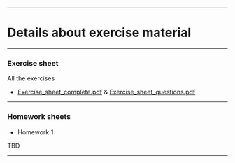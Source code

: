 <!-- -------------------------------------------------------------------------------- -->

<!-- Copyright 2023 Georgios Karagiannis -->

<!-- georgios.karagiannis@durham.ac.uk -->
<!-- Associate Professor -->
<!-- Department of Mathematical Sciences, Durham University, Durham,  UK  -->

<!-- This file is part of Machine_Learning_and_Neural_Networks_III_Epiphany_2023 -->
<!-- which is the material of the course -->
<!-- MATH3431 Machine Learning and Neural Networks III -->
<!-- Epiphany term -->
<!-- taught by Georgios P. Katagiannis in the Department of Mathematical Sciences   -->
<!-- in the University of Durham  in Epiphany term in 2023 -->

<!-- Machine_Learning_and_Neural_Networks_III_Epiphany_2023 is free software: -->
<!-- you can redistribute it and/or modify it-->
<!-- under the terms of the GNU General Public License as published by -->
<!-- the Free Software Foundation version 3 of the License. -->

<!-- Machine_Learning_and_Neural_Networks_III_Epiphany_2023 is distributed ->
<!-- in the hope that it will be useful, -->
<!-- but WITHOUT ANY WARRANTY; without even the implied warranty of -->
<!-- MERCHANTABILITY or FITNESS FOR A PARTICULAR PURPOSE.  See the -->
<!-- GNU General Public License for more details. -->

<!-- You should have received a copy of the GNU General Public License -->
<!-- along with Machine_Learning_and_Neural_Networks_III_Epiphany_2023 -->
<!-- If not, see <http://www.gnu.org/licenses/>. -->

<!-- -------------------------------------------------------------------------------- -->

------------------------------------------------------------------------

# Details about exercise material 

------------------------------------------------------------------------

### Exercise sheet

All the exercises  

+ [Exercise_sheet_complete.pdf](https://github.com/georgios-stats/Machine_Learning_and_Neural_Networks_III_Epiphany_2023/blob/main/Exercises/Exercise_sheet_complete.pdf) & [Exercise_sheet_questions.pdf](https://github.com/georgios-stats/Machine_Learning_and_Neural_Networks_III_Epiphany_2023/blob/main/Exercises/Exercise_sheet_questions.pdf)  


------------------------------------------------------------------------


### Homework sheets

-   Homework 1  

TBD

<!--

    [Homework_1_complete.pdf](https://github.com/georgios-stats/Machine_Learning_and_Neural_Networks_III_Epiphany_2023/blob/master/Homework/Homework_1_complete.pdf) & [Homework_1_questions.pdf](https://github.com/georgios-stats/Machine_Learning_and_Neural_Networks_III_Epiphany_2023/blob/master/Homework/Homework_1_questions.pdf)  

-->

------------------------------------------------------------------------

